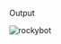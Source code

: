 Output


![rockybot](https://github.com/priyanshi31487/Stock-Insights/assets/113574662/bd429f60-0412-405b-85f1-b91ab4c90eae)
